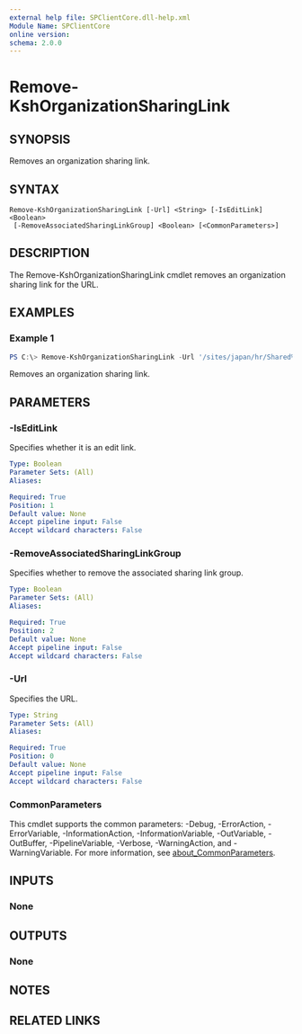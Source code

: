 ```yaml
---
external help file: SPClientCore.dll-help.xml
Module Name: SPClientCore
online version:
schema: 2.0.0
---
```


# Remove-KshOrganizationSharingLink

## SYNOPSIS
Removes an organization sharing link.

## SYNTAX

```
Remove-KshOrganizationSharingLink [-Url] <String> [-IsEditLink] <Boolean>
 [-RemoveAssociatedSharingLinkGroup] <Boolean> [<CommonParameters>]
```

## DESCRIPTION
The Remove-KshOrganizationSharingLink cmdlet removes an organization sharing link for the URL.

## EXAMPLES

### Example 1
```powershell
PS C:\> Remove-KshOrganizationSharingLink -Url '/sites/japan/hr/Shared%20Documents/README.txt' -IsEditLink $true -RemoveAssociatedSharingLinkGroup $true
```

Removes an organization sharing link.

## PARAMETERS

### -IsEditLink
Specifies whether it is an edit link.

```yaml
Type: Boolean
Parameter Sets: (All)
Aliases:

Required: True
Position: 1
Default value: None
Accept pipeline input: False
Accept wildcard characters: False
```

### -RemoveAssociatedSharingLinkGroup
Specifies whether to remove the associated sharing link group.

```yaml
Type: Boolean
Parameter Sets: (All)
Aliases:

Required: True
Position: 2
Default value: None
Accept pipeline input: False
Accept wildcard characters: False
```

### -Url
Specifies the URL.

```yaml
Type: String
Parameter Sets: (All)
Aliases:

Required: True
Position: 0
Default value: None
Accept pipeline input: False
Accept wildcard characters: False
```

### CommonParameters
This cmdlet supports the common parameters: -Debug, -ErrorAction, -ErrorVariable, -InformationAction, -InformationVariable, -OutVariable, -OutBuffer, -PipelineVariable, -Verbose, -WarningAction, and -WarningVariable. For more information, see [about_CommonParameters](http://go.microsoft.com/fwlink/?LinkID=113216).

## INPUTS

### None

## OUTPUTS

### None

## NOTES

## RELATED LINKS
